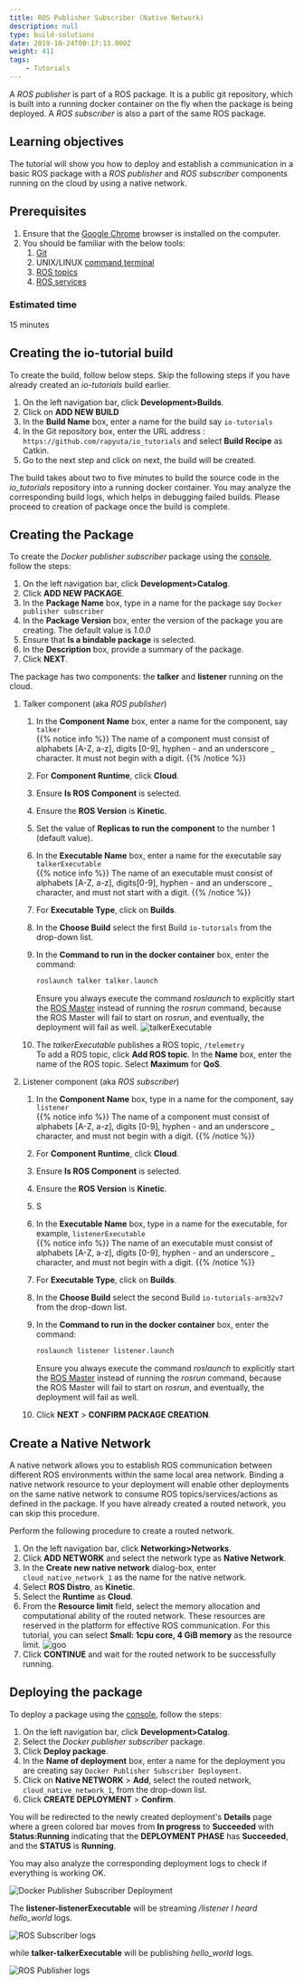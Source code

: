 ```yaml
---
title: ROS Publisher Subscriber (Native Network)
description: null
type: build-solutions
date: 2019-10-24T08:17:13.000Z
weight: 411
tags:
    - Tutorials
---
```

A _ROS publisher_ is part of a ROS package. It is a public git
repository, which is built into a running docker container on the
fly when the package is being deployed. A _ROS subscriber_ is also
a part of the same ROS package. 

## Learning objectives
The tutorial will show you how to deploy and establish a communication in a basic ROS package
with a _ROS publisher_ and
_ROS subscriber_ components running on the cloud by using a native network.


## Prerequisites

1. Ensure that the [Google Chrome](https://www.google.com/chrome) browser is installed on the computer.
2. You should be familiar with the below tools:
    1. [Git](https://git-scm.com/doc)
    2. UNIX/LINUX [command terminal](https://www.digitalocean.com/community/tutorials/an-introduction-to-the-linux-terminal)
    3. [ROS topics](https://wiki.ros.org/Topics)
    4. [ROS services](https://wiki.ros.org/Services)

### Estimated time
15 minutes

## Creating the **io-tutorial** build
 
To create the build, follow below steps. Skip the following steps if you have already created an *io-tutorials* build earlier.

1. On the left navigation bar, click **Development>Builds**.
2. Click on **ADD NEW BUILD**
3. In the **Build Name** box, enter a name for the build say `io-tutorials`
4. In the Git repository box, enter the URL address : `https://github.com/rapyuta/io_tutorials` 
and select **Build Recipe** as Catkin.
5. Go to the next step and click on next, the build will be created.

The build takes about two to five minutes to build the source code in the *io_tutorials* repository into a running docker container. You may analyze the corresponding build logs, which helps in debugging failed builds. Please proceed to creation of package once the build is complete.

## Creating the Package

To create the _Docker publisher subscriber_ package using the
[console](https://console.rapyuta.io), follow the steps:

1. On the left navigation bar, click **Development>Catalog**.
2. Click **ADD NEW PACKAGE**.
3. In the **Package Name** box, type in a name for the package say `Docker publisher subscriber`
4. In the **Package Version** box, enter the version of the package you are creating.
   The default value is _1.0.0_
5. Ensure that **Is a bindable package** is selected.
6. In the **Description** box, provide a summary of the package.
7. Click **NEXT**.

The package has two components: the **talker** and **listener** running on the cloud.

1. Talker component (aka _ROS publisher_)
    1. In the **Component Name** box, enter a name for the component, say `talker`      
{{% notice info %}}
The name of a component must consist of alphabets [A-Z, a-z], digits [0-9], hyphen - and an underscore _ character. It must not begin with a digit.
{{% /notice %}}
    2. For **Component Runtime**, click **Cloud**.
    3. Ensure **Is ROS Component** is selected.
    4. Ensure the **ROS Version** is **Kinetic**.
    5. Set the value of **Replicas to run the component** to the number 1 (default value).
    6. In the **Executable Name** box, enter a name for the executable say
       `talkerExecutable`  
{{% notice info %}}
The name of an executable must consist of alphabets [A-Z, a-z], digits[0-9], hyphen - and an underscore _ character, and must not start with a digit.
{{% /notice %}}
    7. For **Executable Type**, click on **Builds**.
    8. In the **Choose Build** select the first Build `io-tutorials` from the drop-down list.   
    9. In the **Command to run in the docker container** box, enter the command:
        ```bash
        roslaunch talker talker.launch
        ```

        Ensure you always execute the command *roslaunch* to explicitly start the
        [ROS Master](https://wiki.ros.org/Master) instead of running the *rosrun*
        command, because the ROS Master will fail to start on _rosrun_, and
        eventually, the deployment will fail as well.
        ![talkerExecutable](/images/tutorials/docker-pub-sub/docker-pubsub-talker-exec.png?classes=border,shadow&width=50pc)
    10. The _talkerExecutable_ publishes a ROS topic, `/telemetry`    
       To add a ROS topic, click **Add ROS topic**. In the **Name** box, enter the name of the ROS topic. Select **Maximum** for **QoS**.
2. Listener component (aka _ROS subscriber_)
    1. In the **Component Name** box, type in a name for the component, say `listener`      
{{% notice info %}}
The name of a component must consist of alphabets [A-Z, a-z], digits [0-9], hyphen - and an underscore _ character, and must not begin with a digit.
{{% /notice %}}
    2. For **Component Runtime**, click **Cloud**.
    3. Ensure **Is ROS Component** is selected.
    4. Ensure the **ROS Version** is **Kinetic**.
    5. S
    6. In the **Executable Name** box, type in a name for the executable, for example,
       `listenerExecutable`   
{{% notice info %}}
The name of an executable must consist of alphabets [A-Z, a-z], digits [0-9], hyphen - and an underscore _ character, and must not begin with a digit.
{{% /notice %}}
    7. For **Executable Type**, click on **Builds**.
    8. In the **Choose Build** select the second Build `io-tutorials-arm32v7` from the drop-down list.
    9. In the **Command to run in the docker container** box, enter the command:
        ```bash
        roslaunch listener listener.launch
        ```

        Ensure you always execute the command *roslaunch* to explicitly start the
        [ROS Master](https://wiki.ros.org/Master) instead of running the *rosrun*
        command, because the ROS Master will fail to start on _rosrun_, and
        eventually, the deployment will fail as well.
    10. Click **NEXT** > **CONFIRM PACKAGE CREATION**.

## Create a Native Network
A native network allows you to establish ROS communication between different ROS environments within the same local area network. Binding a native network resource to your deployment will enable other deployments on the same native network to consume ROS topics/services/actions as defined in the package. If you have already created a routed network, you can skip this procedure.

Perform the following procedure to create a routed network.

1. On the left navigation bar, click **Networking>Networks**.
2. Click **ADD  NETWORK** and select the network type as **Native Network**.
3. In the **Create new native network** dialog-box, enter `cloud_native_network_1` as the name for the native network.
4. Select **ROS Distro**, as   **Kinetic**.
5. Select the **Runtime** as **Cloud**.
6. From the **Resource limit** field, select the memory allocation and computational ability of the routed network. These resources are reserved in the platform for effective ROS communication. For this tutorial, you can select **Small: 1cpu core, 4 GiB memory** as the resource limit.
![goo](/images/tutorials/routed-networks/create-cloud-routed-network.png?classes=border,shadow&width=35pc)
7. Click **CONTINUE** and wait for the routed network to be successfully running.


## Deploying the package
To deploy a package using the [console](https://console.rapyuta.io),
follow the steps:

1. On the left navigation bar, click **Development>Catalog**.
2. Select the _Docker publisher subscriber_ package.
3. Click **Deploy package**.
4. In the **Name of deployment** box, enter a name for the deployment you are
   creating say `Docker Publisher Subscriber Deployment`.
5. Click on **Native NETWORK** > **Add**, select the routed network, `cloud_native_network_1`, from the drop-down list.
8. Click **CREATE DEPLOYMENT** > **Confirm**.

You will be redirected to the newly created deployment's **Details** page where a green colored bar
moves from **In progress** to **Succeeded** with **Status:Running** indicating that the **DEPLOYMENT PHASE** has **Succeeded**, and the **STATUS** is **Running**.

You may also analyze the corresponding deployment logs to check if everything is working OK.

![Docker Publisher Subscriber Deployment](/images/tutorials/docker-pub-sub/docker-pubsub-deployment.png?classes=border,shadow&width=50pc)

The **listener-listenerExecutable** will be streaming */listener I heard hello_world* logs.

![ROS Subscriber logs](/images/tutorials/docker-pub-sub/listener-logs.png?classes=border,shadow&width=50pc)

while **talker-talkerExecutable** will be publishing *hello_world* logs.

![ROS Publisher logs](/images/tutorials/docker-pub-sub/talker-logs.png?classes=border,shadow&width=50pc)


